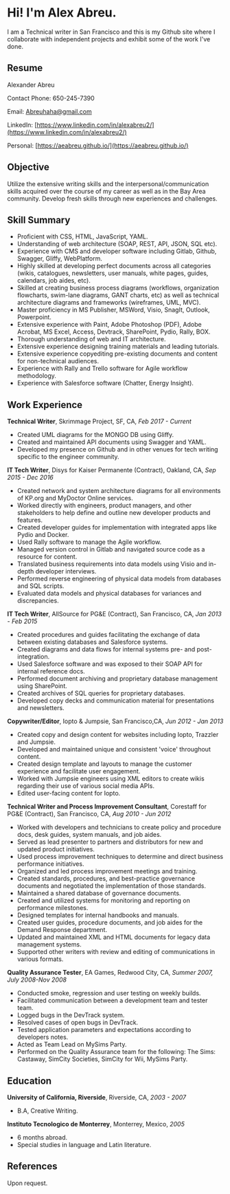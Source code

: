 # Hi! I'm Alex Abreu. 

I am a Technical writer in San Francisco and this is my Github site where I collaborate with independent projects and exhibit some of the work I've done.

## Resume

Alexander Abreu

Contact Phone: 650-245-7390

Email: Abreuhaha@gmail.com

LinkedIn: [https://www.linkedin.com/in/alexabreu2/](https://www.linkedin.com/in/alexabreu2/)

Personal: [https://aeabreu.github.io/](https://aeabreu.github.io/)

## Objective

Utilize the extensive writing skills and the interpersonal/communication skills acquired over the course of my career as well as in the Bay Area community. Develop fresh skills through new experiences and challenges.

## Skill Summary

+ Proficient with CSS, HTML, JavaScript, YAML.
+ Understanding of web architecture (SOAP, REST, API, JSON, SQL etc).
+ Experience with CMS and developer software including Gitlab, Github, Swagger, Gliffy, WebPlatform.
+ Highly skilled at developing perfect documents across all categories (wikis, catalogues, newsletters, user manuals, white pages, guides, calendars, job aides, etc). 
+ Skilled at creating business process diagrams (workflows, organization flowcharts, swim-lane diagrams, GANT charts, etc) as well as technical architecture diagrams and frameworks (wireframes, UML, MVC).
+ Master proficiency in MS Publisher, MSWord, Visio, SnagIt, Outlook, Powerpoint. 
+ Extensive experience with Paint, Adobe Photoshop (PDF), Adobe Acrobat, MS Excel, Access, Devtrack, SharePoint, Pydio, Rally, BOX.
+ Thorough understanding of web and IT architecture. 
+ Extensive experience designing training materials and leading tutorials.
+ Extensive experience copyediting pre-existing documents and content for non-technical audiences.
+ Experience with Rally and Trello software for Agile workflow methodology.
+ Experience with Salesforce software (Chatter, Energy Insight).

## Work Experience

**Technical Writer**, Skrimmage Project, SF, CA, _Feb 2017 - Current_ 

+ Created UML diagrams for the MONGO DB using Gliffy.
+ Created and maintained API documents using Swagger and YAML.
+ Developed my presence on Github and in other venues for tech writing specific to the engineer community.

**IT Tech Writer**, Disys for Kaiser Permanente (Contract), Oakland, CA, _Sep 2015 - Dec 2016_

+ Created network and system architecture diagrams for all environments of KP.org and MyDoctor Online services.
+ Worked directly with engineers, product managers, and other stakeholders to help define and outline new developer products and features.
+ Created developer guides for implementation with integrated apps like Pydio and Docker. 
+ Used Rally software to manage the Agile workflow.
+ Managed version control in Gitlab and navigated source code as a resource for content.
+ Translated business requirements into data models using Visio and in-depth developer interviews. 
+ Performed reverse engineering of physical data models from databases and SQL scripts.
+ Evaluated data models and physical databases for variances and discrepancies.

**IT Tech Writer**, AllSource for PG&E (Contract), San Francisco, CA, _Jan 2013 - Feb 2015_	
+ Created procedures and guides facilitating the exchange of data between existing databases and Salesforce systems.
+ Created diagrams and data flows for internal systems pre- and post-integration.
+ Used Salesforce software and was exposed to their SOAP API for internal reference docs.
+ Performed document archiving and proprietary database management using SharePoint.
+ Created archives of SQL queries for proprietary databases.
+ Developed copy decks and communication material for presentations and newsletters.

**Copywriter/Editor**, Iopto & Jumpsie, San Francisco,CA, _Jun 2012 - Jan 2013_	
+ Created copy and design content for websites including Iopto, Trazzler and Jumpsie.
+ Developed and maintained unique and consistent 'voice' throughout content.
+ Created design template and layouts to manage the customer experience and facilitate user engagement.
+ Worked with Jumpsie engineers using XML editors to create wikis regarding their use of various social media APIs.
+ Edited user-facing content for Iopto.


**Technical Writer and Process Improvement Consultant**, Corestaff for PG&E (Contract), San Francisco, CA, _Aug 2010 - Jun 2012_

+ Worked with developers and technicians to create policy and procedure docs, desk guides, system manuals, and job aides.
+ Served as lead presenter to partners and distributors for new and updated product initiatives.
+ Used process improvement techniques to determine and direct business performance initiatives.
+ Organized and led process improvement meetings and training.
+ Created standards, procedures, and best-practice governance documents and negotiated the implementation of those standards. 
+ Maintained a shared database of governance documents.
+ Created and utilized systems for monitoring and reporting on performance milestones.    
+ Designed templates for internal handbooks and manuals.  
+ Created user guides, procedure documents, and job aides for the Demand Response department.
+ Updated and maintained XML and HTML documents for legacy data management systems.
+ Supported other writers with review and editing of communications in various formats.

**Quality Assurance Tester**, EA Games, Redwood City, CA, _Summer 2007, July 2008-Nov 2008_

+ Conducted smoke, regression and user testing on weekly builds.
+ Facilitated communication between a development team and tester team.
+ Logged bugs in the DevTrack system.
+ Resolved cases of open bugs in DevTrack.
+ Tested application parameters and expectations according to developers notes.
+ Acted as Team Lead on MySims Party.
+ Performed on the Quality Assurance team for the following: The Sims: Castaway, SimCity Societies, SimCity for Wii, MySims Party.



## Education

**University of California, Riverside**, Riverside, CA, _2003 - 2007_

+ B.A, Creative Writing.

**Instituto Tecnologico de Monterrey**, Monterrey, Mexico, _2005_

+ 6 months abroad.
+ Special studies in language and Latin literature.

## References

Upon request.
